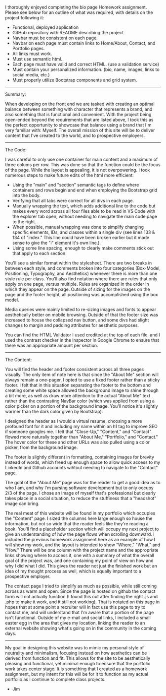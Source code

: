 I thoroughly enjoyed completing the bio page Homework assignment.  Please see below for an outline of what was required, with details on the project following it:

- Functional, deployed application
- GitHub repository with README describing the project
- Navbar must be consistent on each page.
- Navbar on each page must contain links to Home/About, Contact, and Portfolio pages.
- All links must work.
- Must use semantic html.
- Each page must have valid and correct HTML. (use a validation service)
- Must contain your personalized information. (bio, name, images, links to social media, etc.)
- Must properly utilize Bootstrap components and grid system.

________________________________________

Summary:

When developing on the front end we are tasked with creating an optimal balance between something with character that represents a brand, and also something that is functional and convenient.  With the project being open-ended beyond the requirements that are listed above, I took this as the perfect opportunity to showcase that balance using a brand that I'm very familiar with:  Myself.  The overall mission of this site will be to deliver content that I've created to the world, and to prospective employers.  

________________________________________

The Code:

I was careful to only use one container for main content and a maximum of three colums per row.  This was done so that the function could be the focus of the page.  While the layout is appealing, it is not overpowering.  I took numerous steps to make future edits of the html more efficient:

- Using the "main" and "section" semantic tags to define where containers and rows begin and end when employing the Bootstrap grid into the body.
- Verifying that all tabs were correct for all divs in each page.
- Manually wrapping the text, which adds additional line to the code but makes every word across all four files able to be read in VS Code with the explorer tab open, without needing to navigate the main code page to the right.  
- When possible, manual wrapping was done to simplify changing specific elements, IDs, and classes within a single div (see lines 133 & 134 of "index."  This line could have been broken earlier but it made sense to give the "i" element it's own line.).
- Using some line spacing, enough to clearly make comments stick out that apply to each section.

You'll see a similar format within the stylesheet.  There are two breaks in between each style, and comments broken into four categories (Box-Model, Positioning, Typography, and Aesthetics) whenever there is more than one style rule per class.  You'll also find notation where there are rules that only apply on one page, versus multiple.  Rules are organized in the order in which they appear on the page.  Outside of sizing for the images on the page and the footer height, all positioning was accomplished using the box model.

Media queries were mainly limited to re-sizing images and fonts to appear aesthetically better on mobile browsing.  Outside of that the footer size was increased to house the collapsed nav button, and some divs had slight changes to margin and padding attributes for aesthetic purposes.

You can find the HTML Validator I used credited at the top of each file, and I used the contrast checker in the Inspector in Google Chrome to ensure that there was an appropriate amount per section.

________________________________________

The Content:

You will find the header and footer consistent across all three pages visually.  The only item of note here is that since the "About Me" section will always remain a one-pager, I opted to use a fixed footer rather than a sticky footer.  I felt that in this situation separating the footer to the bottom and creating some white space allowed the background image to shine through a bit more, as well as draw more attention to the actual "About Me" text rather than the contrasting NavBar color (which was applied from using a color picker on a portion of the background image.  You'll notice it's slightly warmer than the dark color given by Bootstrap).  

I designed the header as I would a virtual resume, choosing a more profound font for it and including my name within an h1 tag to improve SEO if someone googles me.  I felt that "Close-Up," "Content," and "Contact" flowed more naturally together than "About Me," "Portfolio," and "Contact." The hover color for these and other URLs was also pulled using a color picker, from the background image.

The footer is slightly different in formatting, containing images for brevity instead of words, which freed up enough space to allow quick access to my LinkedIn and Github accounts wihtout needing to navigate to the "Contact" page.

The goal of the "About Me" page was for the reader to get a good idea as to who I am, and why I'm pursing software development but to only occupy 2/3 of the page.  I chose an image of myself that's professional but clearly takes place in a social situation, to reduce the stuffiness that a "headshot" image can bring.

The real meat of this website will be found in my portfolio which occupies the "Content" page.  I sized the columns here large enough so house the information, but not so wide that the reader feels like they're reading a book.  You'll find a placeholder section which will occupy my next project to give an understanding of how the page flows when scrolling downward.  I included the previous homework assignment here as an example of how I will show my work, and the layout is intended to show "Where," "What," and "How."  There will be one column with the project name and the appropriate links showing where to access it, one with a summary of what the overall goal of the project was, and one containing my point of view on how and why I did what I did.  This gives the reader not just the finished work but an idea of my thought process as well, which is equally important to a prospective employer.

The contact page I tried to simplify as much as possible, while still coming across as warm and open.  Since the page is hosted on github the contact form will not actually function (I found this out after finding the right .js and .php to make it work, and it still not working).  That is notated on this page in hopes that at some point a recruiter will in fact use this page to try to contact me, and will understand that I'm aware that a portion of the page isn't functional.  Outside of my e-mail and social links, I included a small easter egg in the area that gives my location, linking the reader to an external website showing what's going on in the community in the coming days.  

________________________________________

My goal in designing this website was to mimic my personal style of neutrality and minimalism, focusing instead on how aesthetics can be derived from function and fit.  This allows for the site to be aesthetically pleasing and functional, yet minimal enough to ensure that the portfolio work takes center stage.  It is something that I created as a homework assignment, but my intent for this will be for it to function as my actual portfolio as I continue to complete class projects.

- Jim









